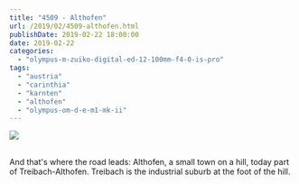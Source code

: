 ```yaml
---
title: "4509 - Althofen"
url: /2019/02/4509-althofen.html
publishDate: 2019-02-22 18:00:00
date: 2019-02-22
categories: 
  - "olympus-m-zuiko-digital-ed-12-100mm-f4-0-is-pro"
tags: 
  - "austria"
  - "carinthia"
  - "karnten"
  - "althofen"
  - "olympus-om-d-e-m1-mk-ii"
---
```

<div class="container">
<div class="center"><a target="_blank" href="https://d25zfm9zpd7gm5.cloudfront.net/1200x1200/2017/20171124_164037_lr.jpg"><img class="webfeedsFeaturedVisual" src="https://d25zfm9zpd7gm5.cloudfront.net/0600x0600/2017/20171124_164037_lr.jpg" /></a></div>
</div>
<br />

And that's where the road leads: Althofen, a small town on a hill,
today part of Treibach-Althofen. Treibach is the industrial suburb
at the foot of the hill.